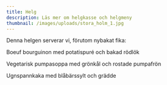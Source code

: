 ```yaml
---
title: Helg
description: Läs mer om helgkasse och helgmeny
thumbnail: /images/uploads/stora_holm_1.jpg
---
```

Denna helgen serverar vi, förutom nybakat fika:

Boeuf bourguinon med potatispuré och bakad rödlök

Vegetarisk pumpasoppa med grönkål och rostade pumpafrön

Ugnspannkaka med blåbärssylt och grädde